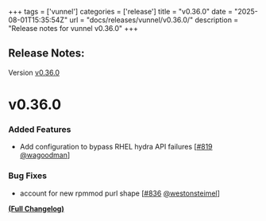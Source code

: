 +++
tags = ['vunnel']
categories = ['release']
title = "v0.36.0"
date = "2025-08-01T15:35:54Z"
url = "docs/releases/vunnel/v0.36.0/"
description = "Release notes for vunnel v0.36.0"
+++

## Release Notes:
Version [v0.36.0](https://github.com/anchore/vunnel/releases/tag/v0.36.0)

# v0.36.0

### Added Features

- Add configuration to bypass RHEL hydra API failures [[#819](https://github.com/anchore/vunnel/pull/819) [@wagoodman](https://github.com/wagoodman)]

### Bug Fixes

- account for new rpmmod purl shape [[#836](https://github.com/anchore/vunnel/pull/836) [@westonsteimel](https://github.com/westonsteimel)]

**[(Full Changelog)](https://github.com/anchore/vunnel/compare/v0.35.1...v0.36.0)**
